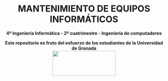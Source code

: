 <center><h1>MANTENIMIENTO DE EQUIPOS INFORMÁTICOS</h1></center>
<center><b>4º Ingeniería Informática - 2º cuatrimestre - Ingeniería de computadores</b></center>



<p align="center">
   <b>Este repositorio es fruto del esfuerzo de los estudiantes de la Universidad de Granada</b></br>
   <a href="http://deiit.ugr.es/"><img width="200" height="80" src="https://imgur.com/1lXPd4l.png"></a>
</p>
